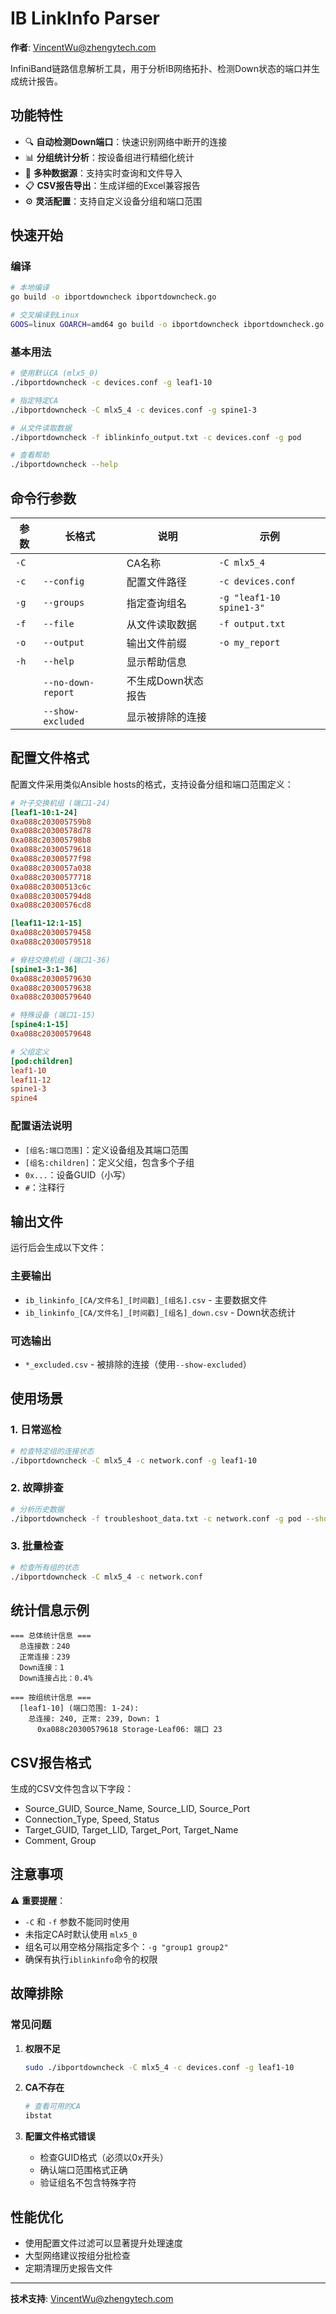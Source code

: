 # IB LinkInfo Parser

**作者**: VincentWu@zhengytech.com

InfiniBand链路信息解析工具，用于分析IB网络拓扑、检测Down状态的端口并生成统计报告。

## 功能特性

- 🔍 **自动检测Down端口**：快速识别网络中断开的连接
- 📊 **分组统计分析**：按设备组进行精细化统计
- 📁 **多种数据源**：支持实时查询和文件导入
- 📋 **CSV报告导出**：生成详细的Excel兼容报告
- ⚙️ **灵活配置**：支持自定义设备分组和端口范围

## 快速开始

### 编译

```bash
# 本地编译
go build -o ibportdowncheck ibportdowncheck.go

# 交叉编译到Linux
GOOS=linux GOARCH=amd64 go build -o ibportdowncheck ibportdowncheck.go
```

### 基本用法

```bash
# 使用默认CA (mlx5_0)
./ibportdowncheck -c devices.conf -g leaf1-10

# 指定特定CA
./ibportdowncheck -C mlx5_4 -c devices.conf -g spine1-3

# 从文件读取数据
./ibportdowncheck -f iblinkinfo_output.txt -c devices.conf -g pod

# 查看帮助
./ibportdowncheck --help
```

## 命令行参数

| 参数 | 长格式 | 说明 | 示例 |
|------|--------|------|------|
| `-C` | | CA名称 | `-C mlx5_4` |
| `-c` | `--config` | 配置文件路径 | `-c devices.conf` |
| `-g` | `--groups` | 指定查询组名 | `-g "leaf1-10 spine1-3"` |
| `-f` | `--file` | 从文件读取数据 | `-f output.txt` |
| `-o` | `--output` | 输出文件前缀 | `-o my_report` |
| `-h` | `--help` | 显示帮助信息 | |
| | `--no-down-report` | 不生成Down状态报告 | |
| | `--show-excluded` | 显示被排除的连接 | |

## 配置文件格式

配置文件采用类似Ansible hosts的格式，支持设备分组和端口范围定义：

```ini
# 叶子交换机组 (端口1-24)
[leaf1-10:1-24]
0xa088c203005759b8
0xa088c20300578d78
0xa088c203005798b8
0xa088c20300579618
0xa088c20300577f98
0xa088c2030057a038
0xa088c20300577718
0xa088c20300513c6c
0xa088c203005794d8
0xa088c20300576cd8

[leaf11-12:1-15]
0xa088c20300579458
0xa088c20300579518

# 脊柱交换机组 (端口1-36) 
[spine1-3:1-36]
0xa088c20300579630
0xa088c20300579638
0xa088c20300579640

# 特殊设备 (端口1-15)
[spine4:1-15]
0xa088c20300579648

# 父组定义
[pod:children]
leaf1-10
leaf11-12
spine1-3
spine4
```

### 配置语法说明

- `[组名:端口范围]`：定义设备组及其端口范围
- `[组名:children]`：定义父组，包含多个子组
- `0x...`：设备GUID（小写）
- `#`：注释行

## 输出文件

运行后会生成以下文件：

### 主要输出
- `ib_linkinfo_[CA/文件名]_[时间戳]_[组名].csv` - 主要数据文件
- `ib_linkinfo_[CA/文件名]_[时间戳]_[组名]_down.csv` - Down状态统计

### 可选输出
- `*_excluded.csv` - 被排除的连接（使用`--show-excluded`）

## 使用场景

### 1. 日常巡检
```bash
# 检查特定组的连接状态
./ibportdowncheck -C mlx5_4 -c network.conf -g leaf1-10
```

### 2. 故障排查
```bash
# 分析历史数据
./ibportdowncheck -f troubleshoot_data.txt -c network.conf -g pod --show-excluded
```

### 3. 批量检查
```bash
# 检查所有组的状态
./ibportdowncheck -C mlx5_4 -c network.conf
```

## 统计信息示例

```
=== 总体统计信息 ===
  总连接数：240
  正常连接：239
  Down连接：1
  Down连接占比：0.4%

=== 按组统计信息 ===
  [leaf1-10] (端口范围: 1-24):
    总连接: 240, 正常: 239, Down: 1
      0xa088c20300579618 Storage-Leaf06: 端口 23
```

## CSV报告格式

生成的CSV文件包含以下字段：
- Source_GUID, Source_Name, Source_LID, Source_Port
- Connection_Type, Speed, Status
- Target_GUID, Target_LID, Target_Port, Target_Name
- Comment, Group

## 注意事项

⚠️ **重要提醒**：
- `-C` 和 `-f` 参数不能同时使用
- 未指定CA时默认使用 `mlx5_0`
- 组名可以用空格分隔指定多个：`-g "group1 group2"`
- 确保有执行`iblinkinfo`命令的权限

## 故障排除

### 常见问题

1. **权限不足**
   ```bash
   sudo ./ibportdowncheck -C mlx5_4 -c devices.conf -g leaf1-10
   ```

2. **CA不存在**
   ```bash
   # 查看可用的CA
   ibstat
   ```

3. **配置文件格式错误**
   - 检查GUID格式（必须以0x开头）
   - 确认端口范围格式正确
   - 验证组名不包含特殊字符

## 性能优化

- 使用配置文件过滤可以显著提升处理速度
- 大型网络建议按组分批检查
- 定期清理历史报告文件

---

**技术支持**: VincentWu@zhengytech.com
